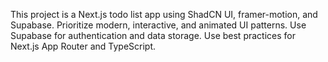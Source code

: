 <!-- Use this file to provide workspace-specific custom instructions to Copilot. For more details, visit https://code.visualstudio.com/docs/copilot/copilot-customization#_use-a-githubcopilotinstructionsmd-file -->

This project is a Next.js todo list app using ShadCN UI, framer-motion, and Supabase. Prioritize modern, interactive, and animated UI patterns. Use Supabase for authentication and data storage. Use best practices for Next.js App Router and TypeScript.
